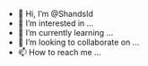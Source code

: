 - 👋 Hi, I’m @ShandsId
- 👀 I’m interested in ...
- 🌱 I’m currently learning ...
- 💞️ I’m looking to collaborate on ...
- 📫 How to reach me ...

<!---
ShandsId/ShandsId is a ✨ special ✨ repository because its `README.md` (this file) appears on your GitHub profile.
You can click the Preview link to take a look at your changes.
--->
